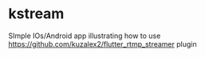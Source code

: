 # kstream

SImple IOs/Android app illustrating how to use https://github.com/kuzalex2/flutter_rtmp_streamer plugin
